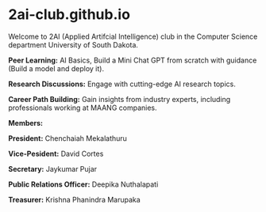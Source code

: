 # 2ai-club.github.io
Welcome to 2AI (Applied Artifcial Intelligence) club in the Computer Science department University of South Dakota. 

**Peer Learning:** AI Basics, Build a Mini Chat GPT from scratch with guidance (Build a model and deploy it).

**Research Discussions:** Engage with cutting-edge AI research topics.

**Career Path Building:** Gain insights from industry experts, including professionals working at MAANG companies.

**Members:**

**President:** Chenchaiah Mekalathuru

**Vice-Pesident:** David Cortes

**Secretary:** Jaykumar Pujar

**Public Relations Officer:** Deepika Nuthalapati

**Treasurer:** Krishna Phanindra Marupaka
